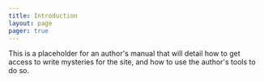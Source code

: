 ```yaml
---
title: Introduction 
layout: page 
pager: true
---
```


This is a placeholder for an author's manual that will detail how to get access to 
write mysteries for the site, and how to use the author's tools to do so.
